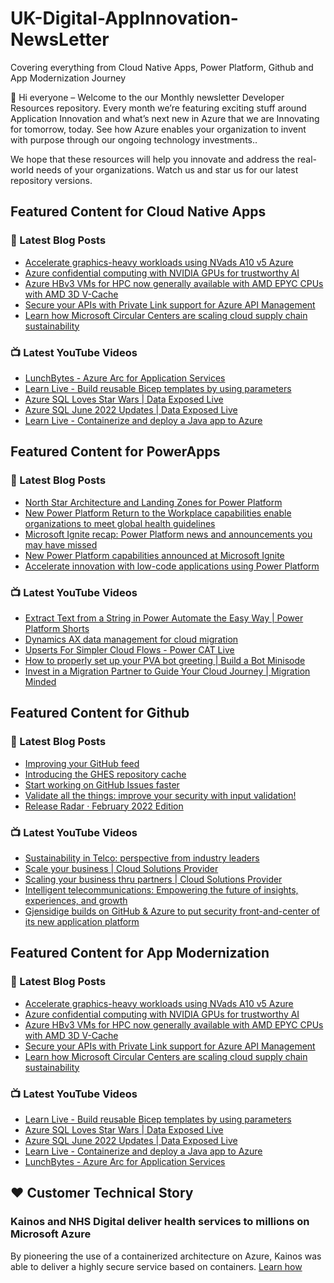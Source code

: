 # UK-Digital-AppInnovation-NewsLetter

Covering everything from Cloud Native Apps, Power Platform, Github and App Modernization Journey

👋 Hi everyone – Welcome to the our Monthly newsletter Developer Resources repository. Every month we’re featuring exciting stuff around Application Innovation and what’s next new in Azure that we are Innovating for tomorrow, today. See how Azure enables your organization to invent with purpose through our ongoing technology investments..


We hope that these resources will help you innovate and address the real-world needs of your organizations. Watch us and star us for our latest repository versions.

## Featured Content for Cloud Native Apps


### 📝 Latest Blog Posts

    
<!-- BLOGCNA:START -->
- [Accelerate graphics-heavy workloads using NVads A10 v5 Azure ](https://azure.microsoft.com/blog/accelerate-graphicsheavy-workloads-using-nvads-a10-v5-azure/)
- [Azure confidential computing with NVIDIA GPUs for trustworthy AI](https://azure.microsoft.com/blog/azure-confidential-computing-with-nvidia-gpus-for-trustworthy-ai/)
- [Azure HBv3 VMs for HPC now generally available with AMD EPYC CPUs with AMD 3D V-Cache](https://azure.microsoft.com/blog/azure-hbv3-vms-for-hpc-now-generally-available-with-amd-epyc-cpus-with-amd-3d-vcache/)
- [Secure your APIs with Private Link support for Azure API Management ](https://azure.microsoft.com/blog/secure-your-apis-with-private-link-support-for-azure-api-management/)
- [Learn how Microsoft Circular Centers are scaling cloud supply chain sustainability](https://azure.microsoft.com/blog/learn-how-microsoft-circular-centers-are-scaling-cloud-supply-chain-sustainability/)
<!-- BLOGCNA:END -->

### 📺 Latest YouTube Videos

 
<!-- YOUTUBECNA:START -->
- [LunchBytes - Azure Arc for Application Services](https://www.youtube.com/watch?v=GAog-m35-N8)
- [Learn Live - Build reusable Bicep templates by using parameters](https://www.youtube.com/watch?v=Z27yyo18ckQ)
- [Azure SQL Loves Star Wars | Data Exposed Live](https://www.youtube.com/watch?v=1a8wiDg5MOs)
- [Azure SQL June 2022 Updates | Data Exposed Live](https://www.youtube.com/watch?v=_GBwnEyND6M)
- [Learn Live - Containerize and deploy a Java app to Azure](https://www.youtube.com/watch?v=pfjqFhCvg88)
<!-- YOUTUBECNA:END -->

##  Featured Content for PowerApps
### 📝 Latest Blog Posts
<!-- BLOGPOWER:START -->
- [North Star Architecture and Landing Zones for Power Platform](https://cloudblogs.microsoft.com/powerplatform/2022/02/18/north-star-architecture-and-landing-zones-for-power-platform/)
- [New Power Platform Return to the Workplace capabilities enable organizations to meet global health guidelines](https://cloudblogs.microsoft.com/powerplatform/2021/11/30/new-power-platform-return-to-the-workplace-capabilities-enable-organizations-to-meet-global-health-guidelines/)
- [Microsoft Ignite recap: Power Platform news and announcements you may have missed](https://cloudblogs.microsoft.com/powerplatform/2021/11/18/microsoft-ignite-recap-power-platform-news-and-announcements-you-may-have-missed/)
- [New Power Platform capabilities announced at Microsoft Ignite](https://cloudblogs.microsoft.com/powerplatform/2021/11/02/new-power-platform-capabilities-announced-at-microsoft-ignite/)
- [Accelerate innovation with low-code applications using Power Platform](https://cloudblogs.microsoft.com/powerplatform/2021/11/02/accelerate-innovation-with-low-code-applications-using-power-platform/)
<!-- BLOGPOWER:END -->
 ### 📺 Latest YouTube Videos
    
<!-- YOUTUBEPOWER:START -->
- [Extract Text from a String in Power Automate the Easy Way | Power Platform Shorts](https://www.youtube.com/watch?v=dlHlAny2N1U)
- [Dynamics AX data management for cloud migration](https://www.youtube.com/watch?v=kcVgQq25z4I)
- [Upserts For Simpler Cloud Flows - Power CAT Live](https://www.youtube.com/watch?v=-zPqK5MIwck)
- [How to properly set up your PVA bot greeting | Build a Bot Minisode](https://www.youtube.com/watch?v=7dYUxjLhavo)
- [Invest in a Migration Partner to Guide Your Cloud Journey | Migration Minded](https://www.youtube.com/watch?v=eXMRNfytLVo)
<!-- YOUTUBEPOWER:END -->

##  Featured Content for Github
### 📝 Latest Blog Posts
<!-- BLOGGITHUB:START -->
- [Improving your GitHub feed](https://github.blog/2022-03-22-improving-your-github-feed/)
- [Introducing the GHES repository cache](https://github.blog/2022-03-22-introducing-the-ghes-repository-cache/)
- [Start working on GitHub Issues faster](https://github.blog/2022-03-21-start-working-on-github-issues-faster/)
- [Validate all the things: improve your security with input validation!](https://github.blog/2022-03-21-validate-all-things-input-validation/)
- [Release Radar · February 2022 Edition](https://github.blog/2022-03-17-release-radar-feb-2022/)
<!-- BLOGGITHUB:END -->
### 📺 Latest YouTube Videos
<!-- YOUTUBEGITHUB:START -->
- [Sustainability in Telco: perspective from industry leaders](https://www.youtube.com/watch?v=umeu4BkO7EA)
- [Scale your business | Cloud Solutions Provider](https://www.youtube.com/watch?v=yC9d52PsuOg)
- [Scaling your business thru partners | Cloud Solutions Provider](https://www.youtube.com/watch?v=X33C-RV9dZc)
- [Intelligent telecommunications: Empowering the future of insights, experiences, and growth](https://www.youtube.com/watch?v=d568RFbCLz0)
- [Gjensidige builds on GitHub &amp; Azure to put security front-and-center of its new application platform](https://www.youtube.com/watch?v=2vM27KH_jCI)
<!-- YOUTUBEGITHUB:END -->
##  Featured Content for App Modernization
### 📝 Latest Blog Posts
<!-- BLOGAPPMOD:START -->
- [Accelerate graphics-heavy workloads using NVads A10 v5 Azure ](https://azure.microsoft.com/blog/accelerate-graphicsheavy-workloads-using-nvads-a10-v5-azure/)
- [Azure confidential computing with NVIDIA GPUs for trustworthy AI](https://azure.microsoft.com/blog/azure-confidential-computing-with-nvidia-gpus-for-trustworthy-ai/)
- [Azure HBv3 VMs for HPC now generally available with AMD EPYC CPUs with AMD 3D V-Cache](https://azure.microsoft.com/blog/azure-hbv3-vms-for-hpc-now-generally-available-with-amd-epyc-cpus-with-amd-3d-vcache/)
- [Secure your APIs with Private Link support for Azure API Management ](https://azure.microsoft.com/blog/secure-your-apis-with-private-link-support-for-azure-api-management/)
- [Learn how Microsoft Circular Centers are scaling cloud supply chain sustainability](https://azure.microsoft.com/blog/learn-how-microsoft-circular-centers-are-scaling-cloud-supply-chain-sustainability/)
<!-- BLOGAPPMOD:END -->
### 📺 Latest YouTube Videos
<!-- YOUTUBEAPPMOD:START -->
- [Learn Live - Build reusable Bicep templates by using parameters](https://www.youtube.com/watch?v=Z27yyo18ckQ)
- [Azure SQL Loves Star Wars | Data Exposed Live](https://www.youtube.com/watch?v=1a8wiDg5MOs)
- [Azure SQL June 2022 Updates | Data Exposed Live](https://www.youtube.com/watch?v=_GBwnEyND6M)
- [Learn Live - Containerize and deploy a Java app to Azure](https://www.youtube.com/watch?v=pfjqFhCvg88)
- [LunchBytes - Azure Arc for Application Services](https://www.youtube.com/watch?v=GAog-m35-N8)
<!-- YOUTUBEAPPMOD:END -->


## ♥️ Customer Technical Story 

### Kainos and NHS Digital deliver health services to millions on Microsoft Azure

By pioneering the use of a containerized architecture on Azure, Kainos was able to deliver a highly secure service based on containers. [Learn how](https://customers.microsoft.com/en-us/story/1368348549535774520-kainos-and-nhs-digital-deliver-health-services-to-millions-on-microsoft-azure)

